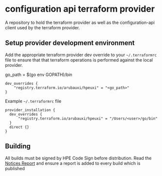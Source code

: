 # configuration api terraform provider

A repository to hold the terraform provider as well as the configuration-api client used by the terraform provider.

## Setup provider development environment
Add the appropriate terraform provider dev override to your `~/.terraformrc` file to ensure that that terraform operations is performed against the local provider.

go_path = $(go env GOPATH)/bin

```
dev_overrides {
    "registry.terraform.io/arubauxi/hpeuxi" = "<go_path>"
}
```

Example `~/.terraformrc` file
```
provider_installation {
  dev_overrides {
      "registry.terraform.io/arubauxi/hpeuxi" = "/Users/<user>/go/bin"
  }
  direct {}
}
```

## Building

All builds must be signed by HPE Code Sign before distribution.
Read the [Notices Report](public/README.md) and ensure a report is added to every build which is published
